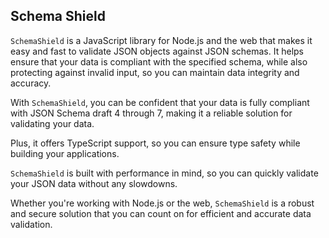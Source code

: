 ## Schema Shield

`SchemaShield` is a JavaScript library for Node.js and the web that makes it easy and fast to validate JSON objects against JSON schemas. It helps ensure that your data is compliant with the specified schema, while also protecting against invalid input, so you can maintain data integrity and accuracy.

With `SchemaShield`, you can be confident that your data is fully compliant with JSON Schema draft 4 through 7, making it a reliable solution for validating your data.

Plus, it offers TypeScript support, so you can ensure type safety while building your applications.

`SchemaShield` is built with performance in mind, so you can quickly validate your JSON data without any slowdowns.

Whether you're working with Node.js or the web, `SchemaShield` is a robust and secure solution that you can count on for efficient and accurate data validation.
